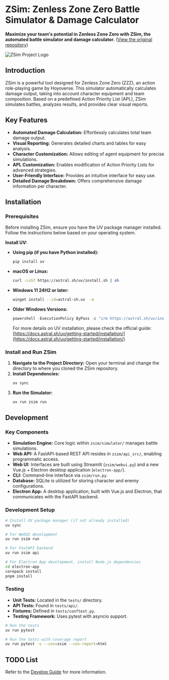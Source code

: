 # ZSim: Zenless Zone Zero Battle Simulator & Damage Calculator

**Maximize your team's potential in Zenless Zone Zero with ZSim, the automated battle simulator and damage calculator.** ([View the original repository](https://github.com/ZZZSimulator/ZSim))

![ZSim Project Logo](docs/img/横板logo成图.png)

## Introduction

ZSim is a powerful tool designed for Zenless Zone Zero (ZZZ), an action role-playing game by Hoyoverse. This simulator automatically calculates damage output, taking into account character equipment and team composition. Based on a predefined Action Priority List (APL), ZSim simulates battles, analyzes results, and provides clear visual reports.

## Key Features

*   **Automated Damage Calculation:** Effortlessly calculates total team damage output.
*   **Visual Reporting:** Generates detailed charts and tables for easy analysis.
*   **Character Customization:** Allows editing of agent equipment for precise simulations.
*   **APL Customization:** Enables modification of Action Priority Lists for advanced strategies.
*   **User-Friendly Interface:** Provides an intuitive interface for easy use.
*   **Detailed Damage Breakdown:** Offers comprehensive damage information per character.

## Installation

### Prerequisites

Before installing ZSim, ensure you have the UV package manager installed.  Follow the instructions below based on your operating system.

**Install UV:**

*   **Using pip (if you have Python installed):**
    ```bash
    pip install uv
    ```

*   **macOS or Linux:**
    ```bash
    curl -LsSf https://astral.sh/uv/install.sh | sh
    ```

*   **Windows 11 24H2 or later:**
    ```bash
    winget install --id=astral-sh.uv  -e
    ```

*   **Older Windows Versions:**
    ```powershell
    powershell -ExecutionPolicy ByPass -c "irm https://astral.sh/uv/install.ps1 | iex"
    ```

    For more details on UV installation, please check the official guide: [https://docs.astral.sh/uv/getting-started/installation/](https://docs.astral.sh/uv/getting-started/installation/)

### Install and Run ZSim

1.  **Navigate to the Project Directory:** Open your terminal and change the directory to where you cloned the ZSim repository.
2.  **Install Dependencies:**
    ```bash
    uv sync
    ```
3.  **Run the Simulator:**
    ```bash
    uv run zsim run
    ```

## Development

### Key Components

*   **Simulation Engine:** Core logic within `zsim/simulator/` manages battle simulations.
*   **Web API:** A FastAPI-based REST API resides in `zsim/api_src/`, enabling programmatic access.
*   **Web UI:** Interfaces are built using Streamlit (`zsim/webui.py`) and a new Vue.js + Electron desktop application (`electron-app/`).
*   **CLI:** Command-line interface via `zsim/run.py`.
*   **Database:** SQLite is utilized for storing character and enemy configurations.
*   **Electron App:** A desktop application, built with Vue.js and Electron, that communicates with the FastAPI backend.

### Development Setup

```bash
# Install UV package manager (if not already installed)
uv sync

# For WebUI development
uv run zsim run

# For FastAPI backend
uv run zsim api

# For Electron App development, install Node.js dependencies
cd electron-app
corepack install
pnpm install
```

### Testing

*   **Unit Tests:** Located in the `tests/` directory.
*   **API Tests:** Found in `tests/api/`.
*   **Fixtures:** Defined in `tests/conftest.py`.
*   **Testing Framework:** Uses pytest with asyncio support.

```bash
# Run the tests
uv run pytest

# Run the tests with coverage report
uv run pytest -v --cov=zsim --cov-report=html
```

## TODO List

Refer to the [Develop Guide](https://github.com/ZZZSimulator/ZSim/wiki/%E8%B4%A1%E7%8C%AE%E6%8C%87%E5%8D%97-Develop-Guide) for more information.